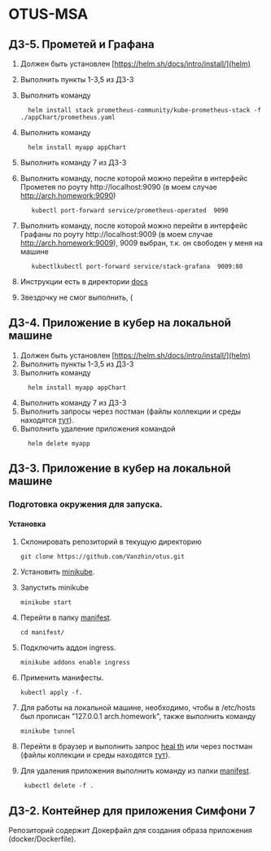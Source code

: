 # OTUS-MSA

## ДЗ-5. Прометей и Графана

1. Должен быть установлен [https://helm.sh/docs/intro/install/](helm)
2. Выполнить пункты 1-3,5 из ДЗ-3
3. Выполнить команду
   ```shell
     helm install stack prometheus-community/kube-prometheus-stack -f ./appChart/prometheus.yaml
   ``` 
4. Выполнить команду
   ```shell
     helm install myapp appChart
   ```
5. Выполнить команду 7 из ДЗ-3
6. Выполнить команду, после которой можно перейти в интерфейс Прометея по роуту http://localhost:9090 (в моем
   случае http://arch.homework:9090)
   ```shell
      kubectl port-forward service/prometheus-operated  9090
   ```
7. Выполнить команду, после которой можно перейти в интерфейс Графаны по роуту http://localhost:9009 (в моем
   случае http://arch.homework:9009), 9009 выбран, т.к. он свободен у меня на машине

   ```shell
      kubectlkubectl port-forward service/stack-grafana  9009:80
   ```
8. Инструкции есть в директории [docs](docs)
9. Звездочку не смог выполнить, (

## ДЗ-4. Приложение в кубер на локальной машине

1. Должен быть установлен [https://helm.sh/docs/intro/install/](helm)
2. Выполнить пункты 1-3,5 из ДЗ-3
3. Выполнить команду
   ```shell
     helm install myapp appChart
   ```
4. Выполнить команду 7 из ДЗ-3
5. Выполнить запросы через постман (файлы коллекции и
   среды
   находятся [тут](postman)).
6. Выполнить удаление приложения командой
   ```shell
     helm delete myapp
   ```

## ДЗ-3. Приложение в кубер на локальной машине

### Подготовка окружения для запуска.

#### Установка

1. Склонировать репозиторий в текущую директорию
    ```shell
    git clone https://github.com/Vanzhin/otus.git
    ```

2. Установить [minikube](https://kubernetes.io/ru/docs/tasks/tools/install-minikube/).

3. Запустить minikube
    ```shell
    minikube start
    ```
4. Перейти в папку [manifest](manifest).
   ```shell
   cd manifest/
   ```
5. Подключить аддон ingress.
   ```shell
   minikube addons enable ingress
   ```
6. Применить манифесты.
   ```shell
   kubectl apply -f.
   ```
7. Для работы на локальной машине, необходимо, чтобы в /etc/hosts был прописан "127.0.0.1 arch.homework", также
   выполнить команду
   ```shell
   minikube tunnel
   ```
8. Перейти в браузер и выполнить запрос [heal th](http://arch.homework/health/) или через постман (файлы коллекции и
   среды
   находятся [тут](postman)).
9. Для удаления приложения выполнить команду из папки [manifest](manifest).
   ```shell
    kubectl delete -f .
   ```

## ДЗ-2. Контейнер для приложения Симфони 7

Репозиторий содержит Докерфайл для создания образа приложения (docker/Dockerfile).

   